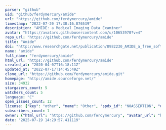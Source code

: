 ```yaml
---
parser: "github"
uid: "github/ferdymercury/amide"
url: "https://github.com/ferdymercury/amide"
timestamp: "2022-07-20 17:30:16.876539"
description: "AMIDE: a Medical Imaging Data Examiner"
avatar: "https://avatars.githubusercontent.com/u/10653970?v=4"
repo_url: "https://github.com/ferdymercury/amide"
title: "Amide"
doi: "http://www.researchgate.net/publication/8982230_AMIDE_a_free_software_tool_for_multimodality_medical_image_analysis"
name: "amide"
full_name: "ferdymercury/amide"
html_url: "https://github.com/ferdymercury/amide"
created_at: "2020-04-07T16:18:11Z"
updated_at: "2022-07-17T14:45:49Z"
clone_url: "https://github.com/ferdymercury/amide.git"
homepage: "http://amide.sourceforge.net/"
size: 34932
stargazers_count: 5
watchers_count: 5
language: "C"
open_issues_count: 12
license: {"key": "other", "name": "Other", "spdx_id": "NOASSERTION", "url": null, "node_id": "MDc6TGljZW5zZTA="}
subscribers_count: 1
owner: {"html_url": "https://github.com/ferdymercury", "avatar_url": "https://avatars.githubusercontent.com/u/10653970?v=4", "login": "ferdymercury", "type": "User"}
date: "2025-07-19 14:29:57.411119"
---
```

